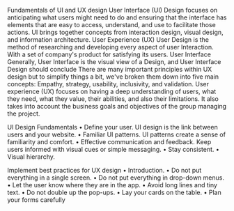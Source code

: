 
Fundamentals of UI and UX design
User Interface (UI) Design focuses on anticipating what users might need to do and ensuring that the interface has elements that are easy to access, understand, and use to facilitate those actions. UI brings together concepts from interaction design, visual design, and information architecture.
User Experience (UX) User Design is the method of researching and developing every aspect of user Interaction. With a set of company's product for satisfying its users. User Interface Generally, User Interface is the visual view of a Design, and User Interface Design should conclude
There are many important principles within UX design but to simplify things a bit, we've broken them down into five main concepts: Empathy, strategy, usability, inclusivity, and validation.
User experience (UX) focuses on having a deep understanding of users, what they need, what they value, their abilities, and also their limitations. It also takes into account the business goals and objectives of the group managing the project.
		
UI Design Fundamentals
•	Define your user. UI design is the link between users and your website.
•	Familiar UI patterns. UI patterns create a sense of familiarity and comfort. 
•	Effective communication and feedback. Keep users informed with visual cues or simple messaging.
•	Stay consistent. 
•	Visual hierarchy.

Implement best practices for UX design
•	Introduction.
•	Do not put everything in a single screen. 
•	Do not put everything in drop-down menus. 
•	Let the user know where they are in the app. 
•	Avoid long lines and tiny text. 
•	Do not double up the pop-ups. 
•	Lay your cards on the table. 
•	Plan your forms carefully
